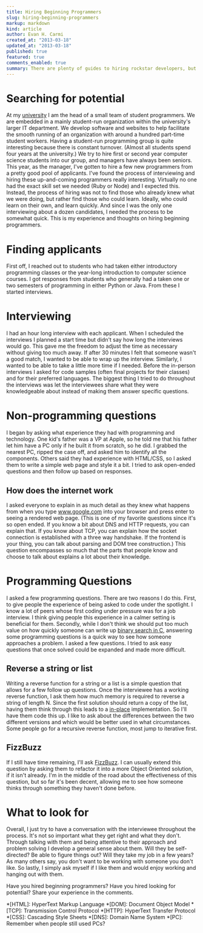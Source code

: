 ```yaml
---
title: Hiring Beginning Programmers
slug: hiring-beginning-programmers
markup: markdown
kind: article
author: Evan H. Carmi
created_at: "2013-03-18"
updated_at: "2013-03-18"
published: true
featured: true
comments_enabled: true
summary: There are plenty of guides to hiring rockstar developers, but how do you tell if someone has potential.
---
```


# Searching for potential

At my [university](http://wesleyan.edu/) I am the head of a small team of student programmers. We are embedded in a mainly student-run organization within the university's larger IT department. We develop software and websites to help facilitate the smooth running of an organization with around a hundred part-time student workers. Having a student-run programming group is quite interesting because there is constant turnover. (Almost all students spend four years at the university.) We try to hire first or second year computer science students into our group, and managers have always been seniors. This year, as the manager, I've gotten to hire a few new programmers from a pretty good pool of applicants. I've found the process of interviewing and hiring these up-and-coming programmers really interesting. Virtually no one had the exact skill set we needed (Ruby or Node) and I expected this. Instead, the process of hiring was not to find those who already knew what we were doing, but rather find those who could learn. Ideally, who could learn on their own, and learn quickly. And since I was the only one interviewing about a dozen candidates, I needed the process to be somewhat quick. This is my experience and thoughts on hiring beginning programmers.

# Finding applicants

First off, I reached out to students who had taken either introductory programming classes or the year-long introduction to computer science courses. I got responses from students who generally had a taken one or two semesters of programming in either Python or Java. From these I started interviews.

# Interviewing

I had an hour long interview with each applicant. When I scheduled the interviews I planned a start time but didn't say how long the interviews would go. This gave me the freedom to adjust the time as necessary without giving too much away. If after 30 minutes I felt that someone wasn't a good match, I wanted to be able to wrap up the interview. Similarly, I wanted to be able to take a little more time if I needed. Before the in-person interviews I asked for code samples (often final projects for their classes) and for their preferred languages. The biggest thing I tried to do throughout the interviews was let the interviewees share what they were knowledgeable about instead of making them answer specific questions.

# Non-programming questions

I began by asking what experience they had with programming and technology. One kid's father was a VP at Apple, so he told me that his father let him have a PC only if he built it from scratch, so he did. I grabbed the nearest PC, ripped the case off, and asked him to identify all the components. Others said they had experience with HTML/CSS, so I asked them to write a simple web page and style it a bit. I tried to ask open-ended questions and then follow up based on responses.

## How does the internet work

I asked everyone to explain in as much detail as they knew what happens from when you type www.google.com into your browser and press enter to seeing a rendered web page. (This is one of my favorite questions since it's so open ended. If you know a bit about DNS and HTTP requests, you can explain that. If you know about TCP, you can explain how the socket connection is established with a three way handshake. If the frontend is your thing, you can talk about parsing and DOM tree construction.) This question encompasses so much that the parts that people know and choose to talk about explains a lot about their knowledge.

# Programming Questions

I asked a few programming questions. There are two reasons I do this. First, to give people the experience of being asked to code under the spotlight. I know a lot of peers whose first coding under pressure was for a job interview. I think giving people this experience in a calmer setting is beneficial for them. Secondly, while I don't think we should put too much value on how quickly someone can write up [binary search in C](http://ecarmi.org/writing/google-internship/), answering some programming questions is a quick way to see how someone approaches a problem. I asked a few questions. I tried to ask easy questions that once solved could be expanded and made more difficult.

## Reverse a string or list

Writing a reverse function for a string or a list is a simple question that allows for a few follow up questions. Once the interviewee has a working reverse function, I ask them how much memory is required to reverse a string of length N. Since the first solution should return a copy of the list, having them think through this leads to a [in-place](http://en.wikipedia.org/wiki/In-place_algorithm) implementation. So I'll have them code this up. I like to ask about the differences between the two different versions and which would be better used in what circumstances. Some people go for a recursive reverse function, most jump to iterative first.

## FizzBuzz

If I still have time remaining, I'll ask [FizzBuzz](http://www.codinghorror.com/blog/2007/02/why-cant-programmers-program.html). I can usually extend this question by asking them to refactor it into a more Object Oriented solution, if it isn't already. I'm in the middle of the road about the effectiveness of this question, but so far it's been decent, allowing me to see how someone thinks through something they haven't done before.

# What to look for

Overall, I just try to have a conversation with the interviewee throughout the process. It's not so important what they get right and what they don't. Through talking with them and being attentive to their approach and problem solving I develop a general sense about them. Will they be self-directed? Be able to figure things out? Will they take my job in a few years? As many others say, you don't want to be working with someone you don't like. So lastly, I simply ask myself if I like them and would enjoy working and hanging out with them.

Have you hired beginning programmers? Have you hired looking for potential? Share your experience in the comments.


*[HTML]: HyperText Markup Language
*[DOM]: Document Object Model
*[TCP]: Transmission Control Protocol
*[HTTP]: HyperText Transfer Protocol
*[CSS]: Cascading Style Sheets
*[DNS]: Domain Name System
*[PC]: Remember when people still used PCs?



